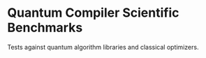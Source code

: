 # Quantum Compiler Scientific Benchmarks

Tests against quantum algorithm libraries and classical optimizers.